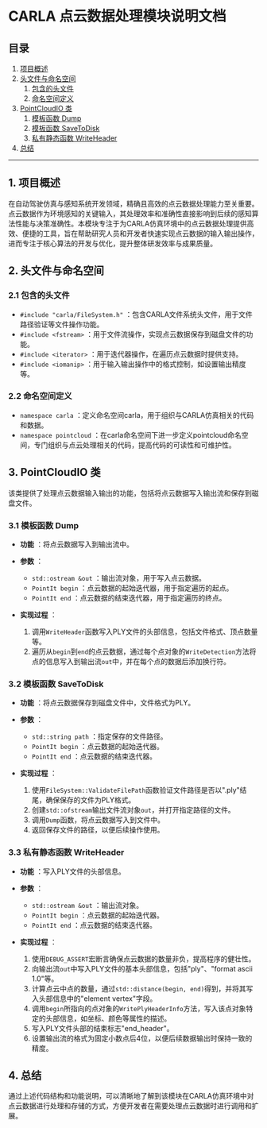 # CARLA 点云数据处理模块说明文档

## 目录

1. [项目概述](#1项目概述)
2. [头文件与命名空间](#2头文件与命名空间)
    1. [包含的头文件](#21包含的头文件)
    2. [命名空间定义](#22命名空间定义)
3. [PointCloudIO 类](#3pointcloudio类)
    1. [模板函数 Dump](#31模板函数-dump)
    2. [模板函数 SaveToDisk](#32模板函数-savetodisk)
    3. [私有静态函数 WriteHeader](#33私有静态函数-writeheader)
4. [总结](#4总结)

---

## 1. 项目概述

在自动驾驶仿真与感知系统开发领域，精确且高效的点云数据处理能力至关重要。点云数据作为环境感知的关键输入，其处理效率和准确性直接影响到后续的感知算法性能与决策准确性。本模块专注于为CARLA仿真环境中的点云数据处理提供高效、便捷的工具，旨在帮助研究人员和开发者快速实现点云数据的输入输出操作，进而专注于核心算法的开发与优化，提升整体研发效率与成果质量。

## 2. 头文件与命名空间

### 2.1 包含的头文件

  * `#include "carla/FileSystem.h"` ：包含CARLA文件系统头文件，用于文件路径验证等文件操作功能。
  * `#include <fstream>` ：用于文件流操作，实现点云数据保存到磁盘文件的功能。
  * `#include <iterator>` ：用于迭代器操作，在遍历点云数据时提供支持。
  * `#include <iomanip>` ：用于输入输出操作中的格式控制，如设置输出精度等。

### 2.2 命名空间定义

  * `namespace carla` ：定义命名空间carla，用于组织与CARLA仿真相关的代码和数据。
  * `namespace pointcloud` ：在carla命名空间下进一步定义pointcloud命名空间，专门组织与点云处理相关的代码，提高代码的可读性和可维护性。

## 3. PointCloudIO 类

该类提供了处理点云数据输入输出的功能，包括将点云数据写入输出流和保存到磁盘文件。

### 3.1 模板函数 Dump

  * **功能** ：将点云数据写入到输出流中。
  * **参数** ：
    * `std::ostream &out` ：输出流对象，用于写入点云数据。
    * `PointIt begin` ：点云数据的起始迭代器，用于指定遍历的起点。
    * `PointIt end` ：点云数据的结束迭代器，用于指定遍历的终点。

  * **实现过程** ：
    1. 调用`WriteHeader`函数写入PLY文件的头部信息，包括文件格式、顶点数量等。
    2. 遍历从`begin`到`end`的点云数据，通过每个点对象的`WriteDetection`方法将点的信息写入到输出流`out`中，并在每个点的数据后添加换行符。

### 3.2 模板函数 SaveToDisk

  * **功能** ：将点云数据保存到磁盘文件中，文件格式为PLY。
  * **参数** ：
    * `std::string path` ：指定保存的文件路径。
    * `PointIt begin` ：点云数据的起始迭代器。
    * `PointIt end` ：点云数据的结束迭代器。

  * **实现过程** ：
    1. 使用`FileSystem::ValidateFilePath`函数验证文件路径是否以".ply"结尾，确保保存的文件为PLY格式。
    2. 创建`std::ofstream`输出文件流对象`out`，并打开指定路径的文件。
    3. 调用`Dump`函数，将点云数据写入到文件中。
    4. 返回保存文件的路径，以便后续操作使用。

### 3.3 私有静态函数 WriteHeader

  * **功能** ：写入PLY文件的头部信息。
  * **参数** ：
    * `std::ostream &out` ：输出流对象。
    * `PointIt begin` ：点云数据的起始迭代器。
    * `PointIt end` ：点云数据的结束迭代器。

  * **实现过程** ：
    1. 使用`DEBUG_ASSERT`宏断言确保点云数据的数量非负，提高程序的健壮性。
    2. 向输出流`out`中写入PLY文件的基本头部信息，包括"ply"、"format ascii 1.0"等。
    3. 计算点云中点的数量，通过`std::distance(begin, end)`得到，并将其写入头部信息中的"element vertex"字段。
    4. 调用`begin`所指向的点对象的`WritePlyHeaderInfo`方法，写入该点对象特定的头部信息，如坐标、颜色等属性的描述。
    5. 写入PLY文件头部的结束标志"end_header"。
    6. 设置输出流的格式为固定小数点后4位，以便后续数据输出时保持一致的精度。

## 4. 总结

通过上述代码结构和功能说明，可以清晰地了解到该模块在CARLA仿真环境中对点云数据进行处理和存储的方式，方便开发者在需要处理点云数据时进行调用和扩展。